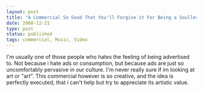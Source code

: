 ```yaml
---
layout: post
title: "A Commercial So Good That You'll Forgive it For Being a Soulless Ad Campaign"
date: 2008-12-21
type: post
status: published
tags: commercial, Music, Video
---
```



I'm usually one of those people who hates the feeling of being advertised to. Not because i hate ads or consumption, but because ads are just so uncomfortably pervasive in our culture. I'm never really sure if im looking at art or "art". This commercial however is so creative, and the idea is perfectly executed, that i can't help but try to appreciate its artistic value.

[](http://mediaservices.myspace.com/services/media/embed.aspx/m=775387,t=1,mt=video,searchID=,primarycolor=,secondarycolor=)
